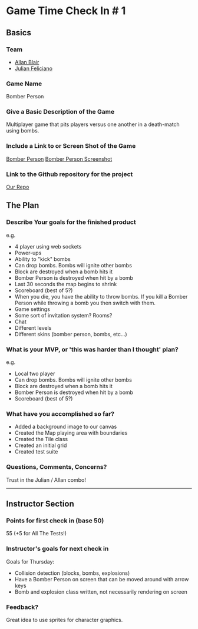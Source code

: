# Game Time Check In # 1

## Basics

### Team
- [Allan Blair](https://github.com/amaxwellblair)
- [Julian Feliciano](https://github.com/julsfelic)

### Game Name

Bomber Person

### Give a Basic Description of the Game

Multiplayer game that pits players versus one another in a death-match using bombs.

### Include a Link to or Screen Shot of the Game

[Bomber Person](http://en.gameslol.net/super-bomberman-5-1115.html)
[Bomber Person Screenshot](https://turingschool.slack.com/files/a_maxwell_blair/F199UVACW/pasted_image_at_2016_05_16_01_26_pm.png)

### Link to the Github repository for the project
[Our Repo](https://github.com/julsfelic/bomber_person)

## The Plan

### Describe Your goals for the finished product

e.g.

* 4 player using web sockets
* Power-ups
* Ability to "kick" bombs
* Can drop bombs. Bombs will ignite other bombs
* Block are destroyed when a bomb hits it
* Bomber Person is destroyed when hit by a bomb
* Last 30 seconds the map begins to shrink
* Scoreboard (best of 5?)
* When you die, you have the ability to throw bombs. If you kill a Bomber Person
while throwing a bomb you then switch with them.
* Game settings
* Some sort of invitation system? Rooms?
* Chat
* Different levels
* Different skins (bomber person, bombs, etc...)

### What is your MVP, or 'this was harder than I thought' plan?

e.g.

* Local two player
* Can drop bombs. Bombs will ignite other bombs
* Block are destroyed when a bomb hits it
* Bomber Person is destroyed when hit by a bomb
* Scoreboard (best of 5?)

### What have you accomplished so far?

* Added a background image to our canvas
* Created the Map playing area with boundaries
* Created the Tile class
* Created an initial grid
* Created test suite

### Questions, Comments, Concerns?

Trust in the Julian / Allan combo!

-----

## Instructor Section

### Points for first check in (base 50)
55 (+5 for All The Tests!)

### Instructor's goals for next check in
Goals for Thursday:
- Collision detection (blocks, bombs, explosions)
- Have a Bomber Person on screen that can be moved around with arrow keys
- Bomb and explosion class written, not necessarily rendering on screen

### Feedback?
Great idea to use sprites for character graphics.
